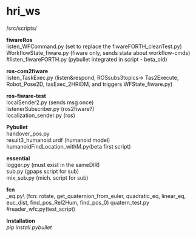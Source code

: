 # hri_ws
/src/scripts/

__fiwareRos__\
listen_WFCommand.py (set to replace the fiwareFORTH_cleanTest.py)\
WorkflowState_fiware.py (fiware only, sends state about workflow-cmds)\
#listen_fiwareFORTH.py (pybullet integrated in script - beta_old)

__ros-com2fiware__\
listen_TaskExec.py (listen&respond, ROSsubs3topics->
Tas2Execute,
Robot_Pose2D,
tasExec_2HRIDM, and triggers WFState_fiware.py)

__ros-fiware-test__\
localSender2.py (sends msg once)\
listenerSubscriber.py (ros2fiware?)\
localization_sender.py (ros)

__Pybullet__\
handover_pos.py\
result3_humanoid.urdf (humanoid model)
humanoidFindLocation_withM.py(beta first script)

__essential__\
logger.py (must exist in the sameDIR)\
sub.py (gpaps script for sub)\
mix_sub.py (mich. script for sub)

__fcn__\
_eq.py\ (fcn: rotate, get_quaternion_from_euler,
quadratic_eq, linear_eq, euc_dist, find_pos_Rel2Hum, find_pos_0)
quatern_test.py\
#reader_wfc.py(test_script)

__Installation__\
_pip install pybullet_
